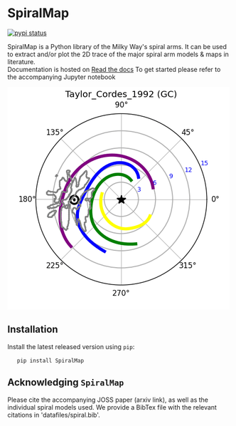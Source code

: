 # SpiralMap 
[![pypi status](https://img.shields.io/pypi/v/gaiaunlimited.svg)](https://test.pypi.org/project/SpiralMap/)


SpiralMap is a Python library of the Milky Way's spiral arms. It can be used to extract and/or plot the 2D trace of the major spiral arm models & maps in literature.  
Documentation is hosted on [Read the docs](https://spiralmap.readthedocs.io/en/latest/#api-docs)
To get started please refer to the accompanying Jupyter notebook



![image info](src/SpiralMap/movie_.gif)


Installation
-------------

Install the latest released version using ``pip``:

```
   pip install SpiralMap
```




Acknowledging ``SpiralMap``
---------------------------------------

Please cite the accompanying JOSS paper (arxiv link), as well as the individual spiral models used. We provide a BibTex file with the relevant citations in 'datafiles/spiral.bib'.

